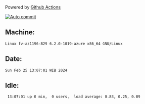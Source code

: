 Powered by [Github Actions](https://github.com/features/actions)

[![Auto commit](https://github.com/hiage/workstation/workflows/Auto%20commit/badge.svg)](https://github.com/hiage/workstation/actions?query=workflow%3A%22Auto+commit%22)

## Machine:
```
Linux fv-az1196-829 6.2.0-1019-azure x86_64 GNU/Linux
```
## Date:
```
Sun Feb 25 13:07:01 WIB 2024
```
## Idle:
```
 13:07:01 up 0 min,  0 users,  load average: 0.83, 0.25, 0.09
```

